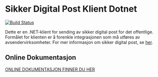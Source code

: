 # Sikker Digital Post Klient Dotnet

[![Build Status](https://travis-ci.org/difi/sikker-digital-post-klient-dotnet.svg?branch=master)](https://travis-ci.org/difi/sikker-digital-post-klient-dotnet)

Dette er en .NET-klient for sending av sikker digital post for det offentlige. Formålet for klienten er å forenkle integrasjonen 
som må utføres av avsendervirksomheter. For mer informasjon om sikker digital post, se [her](http://begrep.difi.no/SikkerDigitalPost/).

## Online Dokumentasjon
[ONLINE DOKUMENTASJON FINNER DU HER](http://difi.github.io/sikker-digital-post-klient-dotnet/)

